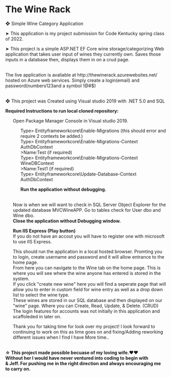   <!--
________  ________ _______  ________ _______  _______  _______  _______    _______ ________ _________ _______ ________  _______ ________
|\     /||\     /|\__   __/\__   __/(  ____ \| \    /\(  ____ \(  ____ )  (  ____ \\__   __/|\     /|(  __  \ \__   __/(  ___  )(  ____ \
| )   ( || )   ( |   ) (      ) (   | (    \/|  \  / /| (    \/| (    )|  | (    \/   ) (   | )   ( || (  \  )   ) (   | (   ) || (    \/
| | _ | || (___) |   | |      | |   | (__    |  (_/ / | (__    | (____)|  | (_____    | |   | |   | || |   ) |   | |   | |   | || (_____ 
| |( )| ||  ___  |   | |      | |   |  __)   |   _ (  |  __)   |     __)  (_____  )   | |   | |   | || |   | |   | |   | |   | |(_____  )
| || || || (   ) |   | |      | |   | (      |  ( \ \ | (      | (\ (           ) |   | |   | |   | || |   ) |   | |   | |   | |      ) |
| () () || )   ( |___) (___   | |   | (____/\|  /  \ \| (____/\| ) \ \__  /\____) |   | |   | (___) || (__/  )___) (___| (___) |/\____) |
(_______)|/     \|\_______/   )_(   (_______/|_/    \/(_______/|/   \__/  \_______)   )_(   (_______)(______/ \_______/(_______)\_______)
                                                                                                                                        
 -->


# The Wine Rack
&#10070; Simple Wine Category Application 

&#10148; This application is my project submission for Code Kentucky spring class of 2022.

&#10148; This project is a simple ASP.NET EF Core wine storage/categorizing Web application that takes user input of wines they currently own.
Saves those inputs in a database then, displays them in on a crud page.

<br>
The live application is avaliable at http://thewinerack.azurewebsites.net/ hosted on Azure web services. Simply create a login(email) and password(numbers123and a symbol !@#$)
<br>
<br>

&#10070; This project was Created using Visual studio 2019 with .NET 5.0 and SQL<br>

<strong>Required Instructions to run local cloned repository:</strong><br>

<ul>Open Package Manager Console in Visual studio 2019.
<ul> Type> Entityframeworkcore\Enable-Migrations (this should error and require 2 contexts be added.)<br>
  Type> Entityframeworkcore\Enable-Migrations-Context AuthDbContext
    <br> >Name:Test (if required)<br>
  Type> Entityframeworkcore\Enable-Migrations-Context WineDBContext
    <br> >Name:Test1 (if required)<br>
  Type> Entityframeworkcore\Update-Database-Context AuthDbContext
  
<strong>Run the application without debugging.</strong><br></ul>
<br>
Now is when we will want to check in SQL Server Object Explorer for the updated database MVCWineAPP. Go to tables check for User dbo and Wine dbo.<br>
  <strong> Close the application without Debugging window.</strong><br>
  
  <strong>Run IIS Express (Play button)</strong><br>
  If you do not have an accout you will have to register one with microsoft to use IIS Express.<br>
  
  This should run the application in a local hosted browser. Promting you to login, create username and password and it will allow entrance to the home page.<br>
  From here you can navigate to the Wine tab on the home page. This is where you will see where the wine anyone has entered is stored in the system.<br>
  If you click "create new wine" here you will find a seperate page that will allow you to enter in custom field for wine entry as well as a drop down list to select the wine type.<br>
  These wines are stored in our SQL database and then displayed on our "wine" page. Where you can Create, Read, Update, & Delete. (CRUD) <br>
  The login features for accounts was not initially in this application and scaffoleded in later on.<br>
  
Thank you for taking time for look over my project! I look forward to continuing to work on this as time goes on and fixing/Adding reworking different issues when I find I have More time..
  
  </ul><br>
<strong> &#9734; This project made possible becuase of my loving wife.&hearts;&hearts;<br> Without her I would have never ventured into coding to begin with<br> & Jeff. For pushing me in the right direction and always encouraging me to carry on.</strong>
<ul>
  
